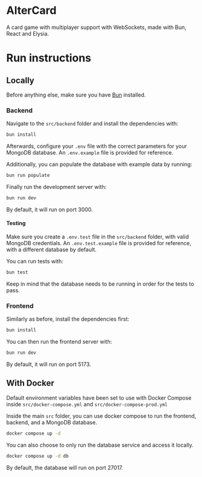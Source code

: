 # AlterCard

A card game with multiplayer support with WebSockets, made with
Bun, React and Elysia.

# Run instructions

## Locally

Before anything else, make sure you have [Bun](https://bun.sh/) installed.

### Backend

Navigate to the `src/backend` folder and install the dependencies with:

```bash
bun install
```

Afterwards, configure your `.env` file with the correct parameters for your
MongoDB database. An `.env.example` file is provided for reference.

Additionally, you can populate the database with example data by running:

```bash
bun run populate
```

Finally run the development server with:

```bash
bun run dev
```

By default, it will run on port 3000.

#### Testing

Make sure you create a `.env.test` file in the `src/backend` folder, with valid MongoDB credentials.
An `.env.test.example` file is provided for reference, with a different database by default.

You can run tests with:

```bash
bun test
```

Keep in mind that the database needs to be running in order for the tests to pass.

### Frontend

Similarly as before, install the dependencies first:

```bash
bun install
```

You can then run the frontend server with:

```bash
bun run dev
```

By default, it will run on port 5173.

## With Docker

Default environment variables have been set to use with Docker Compose inside `src/docker-compose.yml` and `src/docker-compose-prod.yml`

Inside the main `src` folder, you can use docker compose to run the frontend, backend, and a MongoDB database.

```bash
docker compose up -d
```

You can also choose to only run the database service and access it locally.

```bash
docker compose up -d db
```

By default, the database will run on port 27017.
